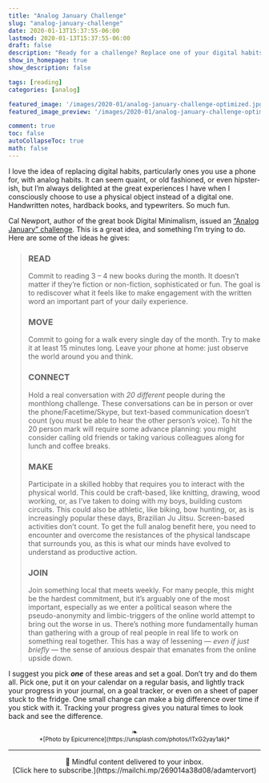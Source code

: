```yaml
---
title: "Analog January Challenge"
slug: "analog-january-challenge"
date: 2020-01-13T15:37:55-06:00
lastmod: 2020-01-13T15:37:55-06:00
draft: false
description: "Ready for a challenge? Replace one of your digital habits with an analog equivalent for a month. You'll be surprised at the difference it makes."
show_in_homepage: true
show_description: false

tags: [reading]
categories: [analog]

featured_image: '/images/2020-01/analog-january-challenge-optimized.jpg' # 1100 px width
featured_image_preview: '/images/2020-01/analog-january-challenge-optimized.jpg' # 560x170 px for preview image

comment: true
toc: false
autoCollapseToc: true
math: false
---
```

I love the idea of replacing digital habits, particularly ones you use a phone for, with analog habits. It can seem quaint, or old fashioned, or even hipster-ish, but I’m always delighted at the great experiences I have when I consciously choose to use a physical object instead of a digital one. Handwritten notes, hardback books, and typewriters. So much fun.
<!--more-->

Cal Newport, author of the great book Digital Minimalism, issued an [“Analog January” challenge](https://www.calnewport.com/blog/2019/12/31/__trashed/). This is a great idea, and something I’m trying to do. Here are some of the ideas he gives:

> ### READ
> Commit to reading 3 – 4 new books during the month. It doesn’t matter if they’re fiction or non-fiction, sophisticated or fun. The goal is to rediscover what it feels like to make engagement with the written word an important part of your daily experience.  
>   
> ### MOVE
> Commit to going for a walk every single day of the month. Try to make it at least 15 minutes long. Leave your phone at home: just observe the world around you and think.  
>   
> ### CONNECT
> Hold a real conversation with *20 different* people during the monthlong challenge. These conversations can be in person or over the phone/Facetime/Skype, but text-based communication doesn’t count (you must be able to hear the other person’s voice). To hit the 20 person mark will require some advance planning: you might consider calling old friends or taking various colleagues along for lunch and coffee breaks.  
>   
> ### MAKE
> Participate in a skilled hobby that requires you to interact with the physical world. This could be craft-based, like knitting, drawing, wood working, or, as I’ve taken to doing with my boys, building custom circuits. This could also be athletic, like biking, bow hunting, or, as is increasingly popular these days, Brazilian Ju Jitsu. Screen-based activities don’t count. To get the full analog benefit here, you need to encounter and overcome the resistances of the physical landscape that surrounds you, as this is what our minds have evolved to understand as productive action.  
>   
> ### JOIN
> Join something local that meets weekly. For many people, this might be the hardest commitment, but it’s arguably one of the most important, especially as we enter a political season where the pseudo-anonymity and limbic-triggers of the online world attempt to bring out the worse in us. There’s nothing more fundamentally human than gathering with a group of real people in real life to work on something real together. This has a way of lessening — *even if just briefly* — the sense of anxious despair that emanates from the online upside down.  

I suggest you pick ***one*** of these areas and set a goal. Don’t try and do them all. Pick one, put it on your calendar on a regular basis, and lightly track your progress in your journal, on a goal tracker, or even on a sheet of paper stuck to the fridge. One small change can make a big difference over time if you stick with it. Tracking your progress gives you natural times to look back and see the difference. 

<center>❧</center>
<center><small> *[Photo by Epicurrence](https://unsplash.com/photos/ITxG2yay1ak)* </small>

---
<center>
📨 Mindful content delivered to your inbox. <br>[Click here to subscribe.](https://mailchi.mp/269014a38d08/adamtervort)</center>